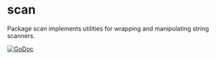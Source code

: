 # scan

Package scan implements utilities for wrapping and manipulating string scanners.

[![GoDoc](https://godoc.org/github.com/jncornett/scan?status.svg)](https://godoc.org/github.com/jncornett/scan)
